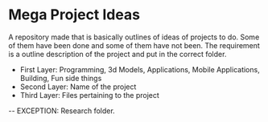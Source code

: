 # Mega Project Ideas
A repository made that is basically outlines of ideas of projects to do. Some of them have been done and some of them have not been. The requirement is a outline description of the project and put in the correct folder.
- First Layer: Programming, 3d Models, Applications, Mobile Applications, Building, Fun side things
- Second Layer: Name of the project
- Third Layer: Files pertaining to the project

-- EXCEPTION: Research folder.